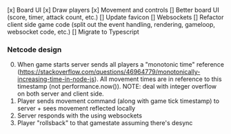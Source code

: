 [x] Board UI
[x] Draw players
[x] Movement and controls
[] Better board UI (score, timer, attack count, etc.)
[] Update favicon
[] Websockets
[] Refactor client side game code (split out the event handling, rendering, gameloop, websocket code, etc.)
[] Migrate to Typescript


### Netcode design
0. When game starts server sends all players a "monotonic time" reference (https://stackoverflow.com/questions/46964779/monotonically-increasing-time-in-node-js). All movement times are in reference to this timestamp (not performance.now()). NOTE: deal with integer overflow on both server and client side.
1. Player sends movement command (along with game tick timestamp) to server + sees movement reflected locally
2. Server responds with the using websockets
3. Player "rollsback" to that gamestate assuming there's desync